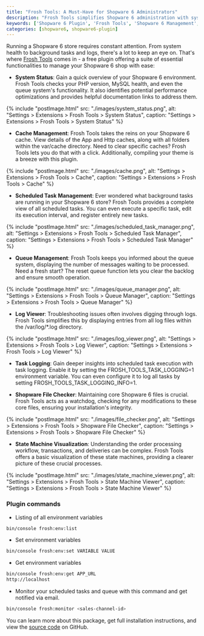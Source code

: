 ```yaml
---
title: "Frosh Tools: A Must-Have for Shopware 6 Administrators"
description: "Frosh Tools simplifies Shopware 6 administration with system checks, cache management, and log viewers. A valuable plugin for any Shopware 6 admin."
keywords: ['Shopware 6 Plugin', 'Frosh Tools', 'Shopware 6 Management', 'Shopware 6 Administration Tools']
categories: [shopware6, shopware6-plugin]
---
```


Running a Shopware 6 store requires constant attention. From system health to background tasks and logs, there's a lot to keep an eye on. That's where [Frosh Tools](https://github.com/FriendsOfShopware/FroshTools) comes in - a free plugin offering a suite of essential functionalities to manage your Shopware 6 shop with ease:

- **System Status**: Gain a quick overview of your Shopware 6 environment. Frosh Tools checks your PHP version, MySQL health, and even the queue system's functionality. It also identifies potential performance optimizations and provides helpful documentation links to address them.

{% include "postImage.html" src: "./images/system_status.png", alt: "Settings > Extensions > Frosh Tools > System Status", caption: "Settings > Extensions > Frosh Tools > System Status" %}

- **Cache Management**: Frosh Tools takes the reins on your Shopware 6 cache. View details of the App and Http caches, along with all folders within the var/cache directory. Need to clear specific caches? Frosh Tools lets you do that with a click. Additionally, compiling your theme is a breeze with this plugin.

{% include "postImage.html" src: "./images/cache.png", alt: "Settings > Extensions > Frosh Tools > Cache", caption: "Settings > Extensions > Frosh Tools > Cache" %}

- **Scheduled Task Management**:  Ever wondered what background tasks are running in your Shopware 6 store? Frosh Tools provides a complete view of all scheduled tasks. You can even execute a specific task, edit its execution interval, and register entirely new tasks.

{% include "postImage.html" src: "./images/scheduled_task_manager.png", alt: "Settings > Extensions > Frosh Tools > Scheduled Task Manager", caption: "Settings > Extensions > Frosh Tools > Scheduled Task Manager" %}

- **Queue Management**:  Frosh Tools keeps you informed about the queue system, displaying the number of messages waiting to be processed. Need a fresh start? The reset queue function lets you clear the backlog and ensure smooth operation.

{% include "postImage.html" src: "./images/queue_manager.png", alt: "Settings > Extensions > Frosh Tools > Queue Manager", caption: "Settings > Extensions > Frosh Tools > Queue Manager" %}

- **Log Viewer**:  Troubleshooting issues often involves digging through logs. Frosh Tools simplifies this by displaying entries from all log files within the /var/log/*.log directory.

{% include "postImage.html" src: "./images/log_viewer.png", alt: "Settings > Extensions > Frosh Tools > Log Viewer", caption: "Settings > Extensions > Frosh Tools > Log Viewer" %}

- **Task Logging**:  Gain deeper insights into scheduled task execution with task logging. Enable it by setting the FROSH_TOOLS_TASK_LOGGING=1 environment variable. You can even configure it to log all tasks by setting FROSH_TOOLS_TASK_LOGGING_INFO=1.

- **Shopware File Checker**:  Maintaining core Shopware 6 files is crucial. Frosh Tools acts as a watchdog, checking for any modifications to these core files, ensuring your installation's integrity.

{% include "postImage.html" src: "./images/file_checker.png", alt: "Settings > Extensions > Frosh Tools > Shopware File Checker", caption: "Settings > Extensions > Frosh Tools > Shopware File Checker" %}

- **State Machine Visualization**:  Understanding the order processing workflow, transactions, and deliveries can be complex. Frosh Tools offers a basic visualization of these state machines, providing a clearer picture of these crucial processes.

{% include "postImage.html" src: "./images/state_machine_viewer.png", alt: "Settings > Extensions > Frosh Tools > State Machine Viewer", caption: "Settings > Extensions > Frosh Tools > State Machine Viewer" %}

### Plugin commands

- Listing of all environment variables
```bash
bin/console frosh:env:list
```

- Set environment variables
```bash
bin/console frosh:env:set VARIABLE VALUE
```

- Get environment variables
```bash
bin/console frosh:env:get APP_URL
http://localhost
```

- Monitor your scheduled tasks and queue with this command and get notified via email.
```bash
bin/console frosh:monitor <sales-channel-id>
```

You can learn more about this package, get full installation instructions, and view the [source code](https://github.com/FriendsOfShopware/FroshTools) on GitHub.



